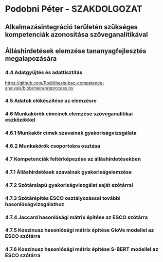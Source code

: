 # Podobni Péter - SZAKDOLGOZAT
## Alkalmazásintegráció területén szükséges kompetenciák azonosítása szöveganalitikával
## Álláshirdetések elemzése tananyagfejlesztés megalapozására

### 4.4 Adatgyűjtés és adattisztítás
https://github.com/Podi/thesis-bsc-competence-analysis/blob/main/preprocess.py

### 4.5 Adatok előkészítése az elemzésre

### 4.6 Munkakörök címeinek elemzése szöveganalitikai eszközökkel

### 4.6.1 Munkakör címek szavainak gyakoriságvizsgálata

### 4.6.2 Munkakörök csoportokra osztása

### 4.7 Kompetenciák feltérképezése az álláshirdetésekben

### 4.7.1 Álláshirdetések szavainak gyakoriságelemzése

### 4.7.2 Szótáralapú gyakoriságviszgálat saját szótárral

### 4.7.3 Szótárépítés ESCO osztályozással további hasonlóságvizsgálathoz

### 4.7.4 Jaccard hasonlósági mátrix építése az ESCO szótárra

### 4.7.5 Koszinusz hasonlósági mátrix építése GloVe modellel az ESCO szótárra

### 4.7.6 Koszinusz hasonlósági mátrix építése S-BERT modellel az ESCO szótárra
